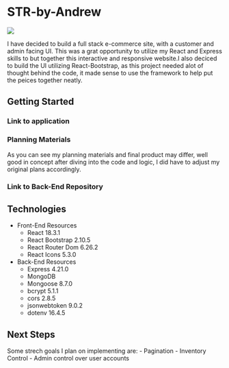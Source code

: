 <h1>STR-by-Andrew</h1>

<img src='public/images/Screenshot 2024-10-11 at 12.38.34 PM.png'>

<p>I have decided to build a full stack e-commerce site, with a customer and admin facing UI. This was a grat opportunity to utilize my React and Express skills to but together this interactive and responsive website.I also deciced to build the UI utilizing React-Bootstrap, as this project needed alot of thought behind the code, it made sense to use the framework to help put the peices together neatly.<p>

## Getting Started

<h3>Link to application<h3>

<h3>Planning Materials</h3>

<p>As you can see my planning materials and final product may differ, well good in concept after diving into the code and logic, I did have to adjust my original plans accordingly.</p>

<h3>Link to Back-End Repository</h3>

## Technologies

- Front-End Resources
  - React 18.3.1
  - React Bootstrap 2.10.5
  - React Router Dom 6.26.2
  - React Icons 5.3.0
- Back-End Resources
  - Express 4.21.0
  - MongoDB
  - Mongoose 8.7.0
  - bcrypt 5.1.1
  - cors 2.8.5
  - jsonwebtoken 9.0.2
  - dotenv 16.4.5

## Next Steps

Some strech goals I plan on implementing are: - Pagination - Inventory Control - Admin control over user accounts
